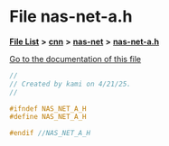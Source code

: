 

# File nas-net-a.h

[**File List**](files.md) **>** [**cnn**](dir_40be95ab8912b8deac694fbe2f8f2654.md) **>** [**nas-net**](dir_bae22fedf60f254e94c1517ab3741a15.md) **>** [**nas-net-a.h**](nas-net-a_8h.md)

[Go to the documentation of this file](nas-net-a_8h.md)


```C++
//
// Created by kami on 4/21/25.
//

#ifndef NAS_NET_A_H
#define NAS_NET_A_H

#endif //NAS_NET_A_H
```


